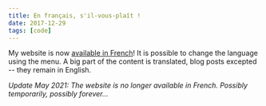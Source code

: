 ```yaml
---
title: En français, s'il-vous-plaît !
date: 2017-12-29
tags: [code]
---
```


My website is now [available in French](/fr/)! It is possible to change the language using the menu. A big part of the content is translated, blog posts excepted -- they remain in English.

*Update May 2021: The website is no longer available in French. Possibly temporarily, possibly forever...*
